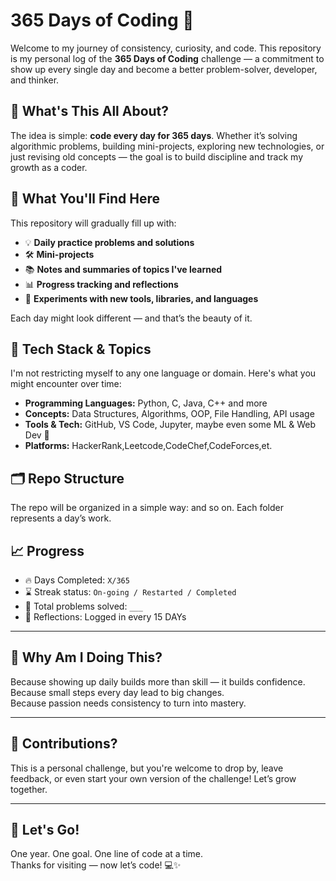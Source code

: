 # 365 Days of Coding 🚀

Welcome to my journey of consistency, curiosity, and code. This repository is my personal log of the **365 Days of Coding** challenge — a commitment to show up every single day and become a better problem-solver, developer, and thinker.


## 🌟 What's This All About?

The idea is simple: **code every day for 365 days**. Whether it’s solving algorithmic problems, building mini-projects, exploring new technologies, or just revising old concepts — the goal is to build discipline and track my growth as a coder.


## 📌 What You'll Find Here

This repository will gradually fill up with:

- 💡 **Daily practice problems and solutions**
- 🛠️ **Mini-projects**
- 📚 **Notes and summaries of topics I've learned**
- 📊 **Progress tracking and reflections**
- 🚀 **Experiments with new tools, libraries, and languages**

Each day might look different — and that’s the beauty of it.



## 🧠 Tech Stack & Topics

I'm not restricting myself to any one language or domain. Here's what you might encounter over time:

- **Programming Languages:** Python, C, Java, C++ and more
- **Concepts:** Data Structures, Algorithms, OOP, File Handling, API usage
- **Tools & Tech:** GitHub, VS Code, Jupyter, maybe even some ML & Web Dev 👀
- **Platforms:** HackerRank,Leetcode,CodeChef,CodeForces,et.



## 🗂️ Repo Structure

The repo will be organized in a simple way:
and so on. Each folder represents a day’s work.


## 📈 Progress

- 🔥 Days Completed: `X/365`
- ⌛ Streak status: `On-going / Restarted / Completed`
- 🧩 Total problems solved: `___`
- 💬 Reflections: Logged in every 15 DAYs

---

## 💬 Why Am I Doing This?

Because showing up daily builds more than skill — it builds confidence.  
Because small steps every day lead to big changes.  
Because passion needs consistency to turn into mastery.

---

## 🤝 Contributions?

This is a personal challenge, but you're welcome to drop by, leave feedback, or even start your own version of the challenge! Let’s grow together.

---

## 🧭 Let's Go!

One year. One goal. One line of code at a time.  
Thanks for visiting — now let’s code! 💻✨


